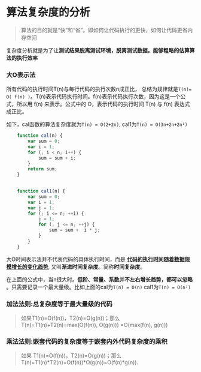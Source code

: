 # 算法复杂度的分析

> 算法的目的就是“快”和“省”。即如何让代码执行的更快，如何让代码更省内存空间


复杂度分析就是为了让**测试结果脱离测试环境，脱离测试数据。能够粗略的估算算法的执行效率**

### 大O表示法
所有代码的执行时间T(n)与每行代码的执行次数n成正比， 总结为规律就是`T(n)= O( f(n) )`。T(n)表示代码执行时间。f(n)表示代码执行次数，因为这是一个公式，所以用 f(n) 来表示。公式中的 O，表示代码的执行时间 T(n) 与 f(n) 表达式成正比。

如下，cal函数的算法复杂度就为`T(n) = O(2+2n)`, cal1为`T(n) = O(3n+2n+2n²)`
```javascript
    function cal(n) {
        var sum = 0;
        var i = 1;
        for (; i < n; i++) {
            sum = sum + i;
        }
        return sum;
    }

    
    function cal1(n) {
        var sum = 0;
        var i = 1;
        var j = 1;
        for (; i <= n; ++i) {
            j = 1;
            for (; j <= n; ++j) {
                sum = sum +  i * j;
            }
        }
    }
```

大O时间表示法并不代表代码的具体执行时间，而是 **<u>代码的执行时间随着数据规模增长的变化趋势</u>**, 又叫**渐进时间复杂度**。简称**时间复杂度**。

在上面的公式中，当n很大时。**低阶、常量、系数并不左右增长趋势，都可以忽略** 。只需要记录一个最大量级。比如上面的cal为`T(n) = O(n)` cal1为`T(n) = O(n²)`


### 加法法则:总复杂度等于最大量级的代码
> 如果T1(n)=O(f(n))，T2(n)=O(g(n))；那么 T(n)=T1(n)+T2(n)=max(O(f(n)), O(g(n))) =O(max(f(n), g(n)))
### 乘法法则:嵌套代码的复杂度等于嵌套内外代码复杂度的乘积
> 如果 T1(n)=O(f(n))，T2(n)=O(g(n))；那么 T(n)=T1(n)*T2(n)=O(f(n))*O(g(n))=O(f(n)*g(n)).
